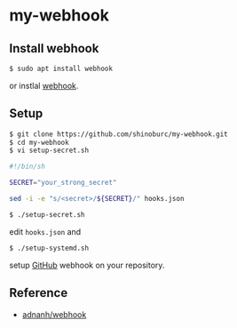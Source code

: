 # my-webhook

## Install webhook

```sh
$ sudo apt install webhook
```

or instlal [webhook](https://github.com/adnanh/webhook).

## Setup

```sh
$ git clone https://github.com/shinoburc/my-webhook.git
$ cd my-webhook
$ vi setup-secret.sh
```

```sh
#!/bin/sh

SECRET="your_strong_secret"

sed -i -e "s/<secret>/${SECRET}/" hooks.json
```

```sh
$ ./setup-secret.sh
```

edit `hooks.json` and

```sh
$ ./setup-systemd.sh
```

setup [GitHub](https://github.com) webhook on your repository.

## Reference

- [adnanh/webhook](https://github.com/adnanh/webhook)
